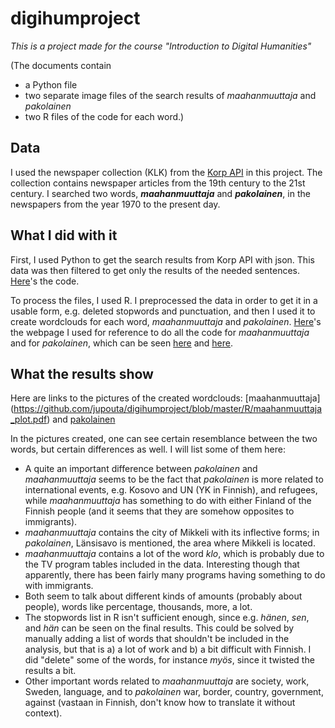 # digihumproject
_This is a project made for the course "Introduction to Digital Humanities"_

(The documents contain
  - a Python file
  - two separate image files of the search results of _maahanmuuttaja_ and _pakolainen_
  - two R files of the code for each word.)

## Data
I used the newspaper collection (KLK) from the [Korp API](https://kitwiki.csc.fi/twiki/bin/view/FinCLARIN/KielipankkiHelpKorpWebService) in this project. The collection contains newspaper articles from the 19th century to the 21st century. I searched two words, **_maahanmuuttaja_** and **_pakolainen_**, in the newspapers from the year 1970 to the present day.

## What I did with it
First, I used Python to get the search results from Korp API with json. This data was then filtered to get only the results of the needed sentences. [Here](https://github.com/jupouta/digihumproject/blob/master/Python%20/korp_file.py)'s the code.

To process the files, I used R. I preprocessed the data in order to get it in a usable form, e.g. deleted stopwords and punctuation, and then I used it to create wordclouds for each word, _maahanmuuttaja_ and _pakolainen_. [Here](https://rstudio-pubs-static.s3.amazonaws.com/31867_8236987cf0a8444e962ccd2aec46d9c3.html)'s the webpage I used for reference to do all the code for _maahanmuuttaja_ and for _pakolainen_, which can be seen [here](https://github.com/jupouta/digihumproject/blob/master/R/tutkimuskoodi_maahanmuuttaja.R) and [here](https://github.com/jupouta/digihumproject/blob/master/R/tutkimuskoodi_pakolainen.R).

## What the results show
Here are links to the pictures of the created wordclouds:
[maahanmuuttaja] (https://github.com/jupouta/digihumproject/blob/master/R/maahanmuuttaja_plot.pdf) and [pakolainen](https://github.com/jupouta/digihumproject/blob/master/R/pakolainen_plot.pdf)

In the pictures created, one can see certain resemblance between the two words, but certain differences as well. I will list some of them here:

  - A quite an important difference between _pakolainen_ and _maahanmuuttaja_ seems to be the fact that _pakolainen_ is more related to international events, e.g. Kosovo and UN (YK in Finnish), and refugees, while _maahanmuuttaja_ has something to do with either Finland of the Finnish people (and it seems that they are somehow opposites to immigrants).
  - _maahanmuuttaja_ contains the city of Mikkeli with its inflective forms; in _pakolainen_, Länsisavo is mentioned, the area where Mikkeli is located.
  - _maahanmuuttaja_ contains a lot of the word _klo_, which is probably due to the TV program tables included in the data. Interesting though that apparently, there has been fairly many programs having something to do with immigrants.
  - Both seem to talk about different kinds of amounts (probably about people), words like percentage, thousands, more, a lot.
  - The stopwords list in R isn't sufficient enough, since e.g. _hänen_, _sen_, and _hän_ can be seen on the final results. This could be solved by manually adding a list of words that shouldn't be included in the analysis, but that is a) a lot of work and b) a bit difficult with Finnish. I did "delete" some of the words, for instance _myös_, since it twisted the results a bit.
  - Other important words related to _maahanmuuttaja_ are society, work, Sweden, language, and to _pakolainen_ war, border, country, government, against (vastaan in Finnish, don't know how to translate it without context).
